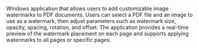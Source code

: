 Windows application that allows users to add customizable image watermarks to PDF documents. Users can select a PDF file and an image to use as a watermark, then adjust parameters such as watermark size, opacity, spacing, rotation, and offset. The application provides a real-time preview of the watermark placement on each page and supports applying watermarks to all pages or specific pages.

